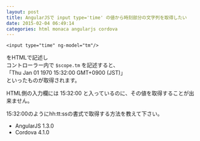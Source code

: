 ```yaml
---
layout: post
title: AngularJSで input type='time' の値から時刻部分の文字列を取得したい
date: 2015-02-04 06:49:14
categories: html monaca angularjs cordova
---
```

<!-- {% raw %} -->
<pre><code>&lt;input type="time" ng-model="tm"/&gt;
</code></pre>

<p>をHTMLで記述し<br>
コントローラー内で <code>$scope.tm</code> を記述すると、<br>
「Thu Jan 01 1970 15:32:00 GMT+0900 (JST)」<br>
といったものが取得されます。</p>

<p>HTML側の入力欄には 15:32:00 と入っているのに、その値を取得することが出来ません。</p>

<p>15:32:00のようにhh:tt:ssの書式で取得する方法を教えて下さい。</p>

<ul>
<li>AngularJS 1.3.0</li>
<li>Cordova 4.1.0</li>
</ul>
<!-- {% endraw %} -->
